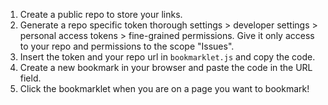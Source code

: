 1. Create a public repo to store your links.
1. Generate a repo specific token thorough settings > developer settings > personal access tokens > fine-grained permissions. Give it only access to your repo and permissions to the scope "Issues".
1. Insert the token and your repo url in `bookmarklet.js` and copy the code.
1. Create a new bookmark in your browser and paste the code in the URL field.
1. Click the bookmarklet when you are on a page you want to bookmark!

